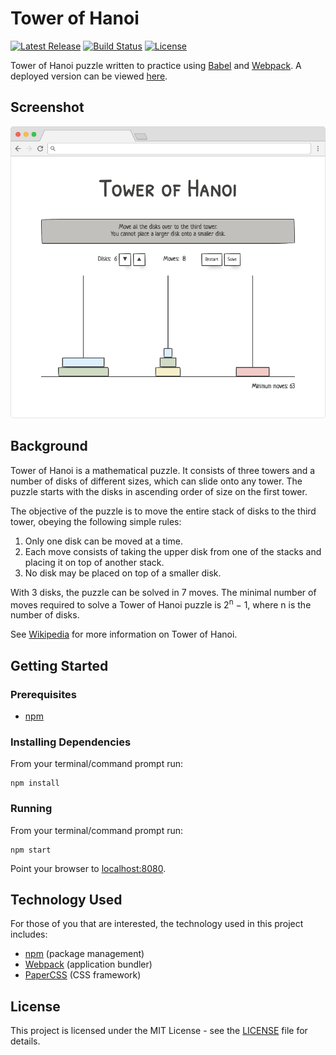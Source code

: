 # Tower of Hanoi

[![Latest Release](https://img.shields.io/github/release/vanillaSlice/tower-of-hanoi.svg)](https://github.com/vanillaSlice/tower-of-hanoi/releases/latest)
[![Build Status](https://img.shields.io/travis/vanillaSlice/tower-of-hanoi/master.svg)](https://travis-ci.org/vanillaSlice/tower-of-hanoi)
[![License](https://img.shields.io/github/license/vanillaSlice/tower-of-hanoi.svg)](LICENSE)

Tower of Hanoi puzzle written to practice using [Babel](http://babeljs.io/) and [Webpack](https://webpack.js.org/).
A deployed version can be viewed [here](https://towerofhanoi.mikelowe.xyz/).

## Screenshot

![Screenshot](/images/screenshot-1.png)

## Background

Tower of Hanoi is a mathematical puzzle. It consists of three towers and a number of disks of different sizes, which
can slide onto any tower. The puzzle starts with the disks in ascending order of size on the first tower.

The objective of the puzzle is to move the entire stack of disks to the third tower, obeying the following simple
rules:

1. Only one disk can be moved at a time.
2. Each move consists of taking the upper disk from one of the stacks and placing it on top of another stack.
3. No disk may be placed on top of a smaller disk.

With 3 disks, the puzzle can be solved in 7 moves. The minimal number of moves required to solve a Tower of Hanoi
puzzle is 2<sup>n</sup> − 1, where n is the number of disks.

See [Wikipedia](https://en.wikipedia.org/wiki/Tower_of_Hanoi) for more information on Tower of Hanoi.

## Getting Started

### Prerequisites

* [npm](https://www.npmjs.com/)

### Installing Dependencies

From your terminal/command prompt run:

```
npm install
```

### Running

From your terminal/command prompt run:

```
npm start
```

Point your browser to [localhost:8080](http://localhost:8080).

## Technology Used

For those of you that are interested, the technology used in this project includes:

* [npm](https://www.npmjs.com/) (package management)
* [Webpack](https://webpack.js.org/) (application bundler)
* [PaperCSS](https://www.getpapercss.com/) (CSS framework)

## License

This project is licensed under the MIT License - see the [LICENSE](LICENSE) file for details.
